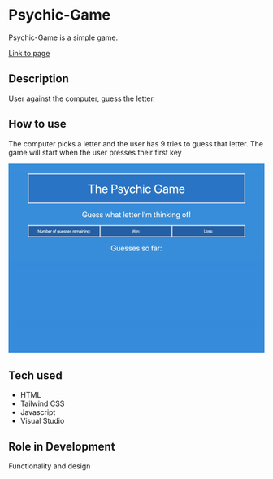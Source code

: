# Psychic-Game
Psychic-Game is a simple game. 

[Link to page](https://reekamaharaj.github.io/Psychic-Game/)

## Description
User against the computer, guess the letter.

## How to use
The computer picks a letter and the user has 9 tries to guess that letter. The game will start when the user presses their first key

![](assets/images/psychic.gif)

## Tech used
- HTML
- Tailwind CSS
- Javascript
- Visual Studio

## Role in Development
Functionality and design


